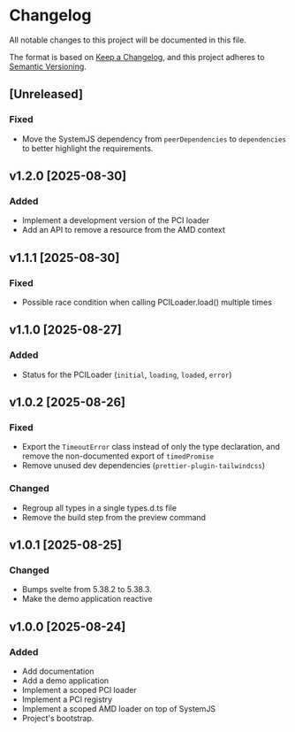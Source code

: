 # Changelog

All notable changes to this project will be documented in this file.

The format is based on [Keep a Changelog](https://keepachangelog.com/en/1.1.0/),
and this project adheres to [Semantic Versioning](https://semver.org/spec/v2.0.0.html).

## [Unreleased]

### Fixed

- Move the SystemJS dependency from `peerDependencies` to `dependencies` to better highlight the requirements.

## v1.2.0 [2025-08-30]

### Added

- Implement a development version of the PCI loader
- Add an API to remove a resource from the AMD context

## v1.1.1 [2025-08-30]

### Fixed

- Possible race condition when calling PCILoader.load() multiple times

## v1.1.0 [2025-08-27]

### Added

- Status for the PCILoader (`initial`, `loading`, `loaded`, `error`)

## v1.0.2 [2025-08-26]

### Fixed

- Export the `TimeoutError` class instead of only the type declaration, and remove the non-documented export of `timedPromise`
- Remove unused dev dependencies (`prettier-plugin-tailwindcss`)

### Changed

- Regroup all types in a single types.d.ts file
- Remove the build step from the preview command

## v1.0.1 [2025-08-25]

### Changed

- Bumps svelte from 5.38.2 to 5.38.3.
- Make the demo application reactive

## v1.0.0 [2025-08-24]

### Added

- Add documentation
- Add a demo application
- Implement a scoped PCI loader
- Implement a PCI registry
- Implement a scoped AMD loader on top of SystemJS
- Project's bootstrap.
